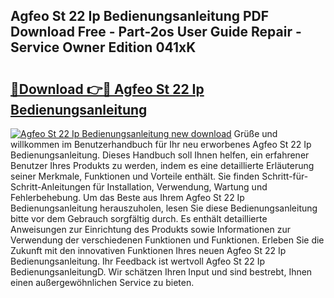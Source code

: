 ## Agfeo St 22 Ip Bedienungsanleitung PDF Download Free - Part-2os User Guide Repair - Service Owner Edition 041xK

# <h2><a href="http://df32d3.blite.top/?on=Agfeo+St+22+Ip+Bedienungsanleitung">🔗Download 👉🔴 Agfeo St 22 Ip Bedienungsanleitung</a></h2>

[![Agfeo St 22 Ip Bedienungsanleitung new download](https://i.imgur.com/lujVjoI.png)](http://df32d3.blite.top/?on=Agfeo+St+22+Ip+Bedienungsanleitung)
Grüße und willkommen im Benutzerhandbuch für Ihr neu erworbenes Agfeo St 22 Ip Bedienungsanleitung. Dieses Handbuch soll Ihnen helfen, ein erfahrener Benutzer Ihres Produkts zu werden, indem es eine detaillierte Erläuterung seiner Merkmale, Funktionen und Vorteile enthält. Sie finden Schritt-für-Schritt-Anleitungen für Installation, Verwendung, Wartung und Fehlerbehebung. Um das Beste aus Ihrem Agfeo St 22 Ip Bedienungsanleitung herauszuholen, lesen Sie diese Bedienungsanleitung bitte vor dem Gebrauch sorgfältig durch. Es enthält detaillierte Anweisungen zur Einrichtung des Produkts sowie Informationen zur Verwendung der verschiedenen Funktionen und Funktionen. Erleben Sie die Zukunft mit den innovativen Funktionen Ihres neuen Agfeo St 22 Ip Bedienungsanleitung. Ihr Feedback ist wertvoll Agfeo St 22 Ip BedienungsanleitungD. Wir schätzen Ihren Input und sind bestrebt, Ihnen einen außergewöhnlichen Service zu bieten.
